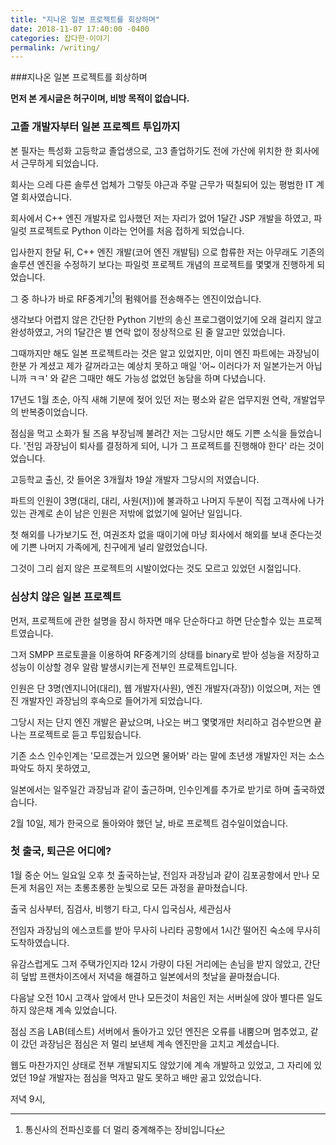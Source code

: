 ```yaml
---
title: "지나온 일본 프로젝트를 회상하며"
date: 2018-11-07 17:40:00 -0400
categories: 잡다한-이야기
permalink: /writing/
---
```


###지나온 일본 프로젝트를 회상하며

**먼저 본 게시글은 허구이며, 비방 목적이 없습니다.**


### 고졸 개발자부터 일본 프로젝트 투입까지

본 필자는 특성화 고등학교 졸업생으로, 고3 졸업하기도 전에 가산에 위치한 한 회사에서 근무하게 되었습니다.

회사는 으레 다른 솔루션 업체가 그렇듯 야근과 주말 근무가 떡칠되어 있는 평범한 IT 계열 회사였습니다.

회사에서 C++ 엔진 개발자로 입사했던 저는 자리가 없어 1달간 JSP 개발을 하였고, 파일럿 프로젝트로 Python 이라는 언어를 처음 접하게 되었습니다.

입사한지 한달 뒤, C++ 엔진 개발(코어 엔진 개발팀) 으로 합류한 저는 아무래도 기존의 솔루션 엔진을 수정하기 보다는 파일럿 프로젝트 개념의 프로젝트를 몇몇개 진행하게 되었습니다.

그 중 하나가 바로 RF중계기[^RF중계기]의 펌웨어를 전송해주는 엔진이었습니다.

생각보다 어렵지 않은 간단한 Python 기반의 송신 프로그램이었기에 오래 걸리지 않고 완성하였고, 거의 1달간은 별 연락 없이 정상적으로 된 줄 알고만 있었습니다.

그때까지만 해도 일본 프로젝트라는 것은 알고 있었지만, 이미 엔진 파트에는 과장님이 한분 가 계셨고 제가 갈꺼라고는 예상치 못하고 매일 '어~ 이러다가 저 일본가는거 아닙니까 ㅋㅋ' 와 같은 그때만 해도 가능성 없었던 농담을 하며 다녔습니다.

17년도 1월 초순, 아직 새해 기분에 젖어 있던 저는 평소와 같은 업무지원 연락, 개발업무의 반복중이었습니다.

점심을 먹고 소화가 될 즈음 부장님께 불려간 저는 그당시만 해도 기쁜 소식을 들었습니다.
'전임 과장님이 퇴사를 결정하게 되어, 니가 그 프로젝트를 진행해야 한다' 라는 것이었습니다.

고등학교 출신, 갓 들어온 3개월차 19살 개발자 그당시의 저였습니다.

파트의 인원이 3명(대리, 대리, 사원(저))에 불과하고 나머지 두분이 직접 고객사에 나가있는 관계로 손이 남은 인원은 저밖에 없었기에 일어난 일입니다.

첫 해외를 나가보기도 전, 여권조차 없을 때이기에 마냥 회사에서 해외를 보내 준다는것에 기쁜 나머지 가족에게, 친구에게 널리 알렸었습니다.

그것이 그리 쉽지 않은 프로젝트의 시발이었다는 것도 모르고 있었던 시절입니다.

### 심상치 않은 일본 프로젝트
먼저, 프로젝트에 관한 설명을 잠시 하자면 매우 단순하다고 하면 단순할수 있는 프로젝트였습니다.

그저 SMPP 프로토콜을 이용하여 RF중계기의 상태를 binary로 받아 성능을 저장하고 성능이 이상할 경우 알람 발생시키는게 전부인 프로젝트입니다.

인원은 단 3명(엔지니어(대리), 웹 개발자(사원), 엔진 개발자(과장)) 이었으며, 저는 엔진 개발자인 과장님의 후속으로 들어가게 되었습니다.

그당시 저는 단지 엔진 개발은 끝났으며, 나오는 버그 몇몇개만 처리하고 검수받으면 끝나는 프로젝트로 듣고 투입됬습니다.

기존 소스 인수인계는 '모르겠는거 있으면 물어봐' 라는 말에 초년생 개발자인 저는 소스 파악도 하지 못하였고,

일본에서는 일주일간 과장님과 같이 출근하며, 인수인계를 추가로 받기로 하며 출국하였습니다.

2월 10일, 제가 한국으로 돌아와야 했던 날, 바로 프로젝트 검수일이었습니다.


### 첫 출국, 퇴근은 어디에?
1월 중순 어느 일요일 오후 첫 출국하는날, 전임자 과장님과 같이 김포공항에서 만나 모든게 처음인 저는 초롱초롱한 눈빛으로 모든 과정을 끝마쳤습니다.

출국 심사부터, 짐검사, 비행기 타고, 다시 입국심사, 세관심사

전임자 과장님의 에스코트를 받아 무사히 나리타 공항에서 1시간 떨어진 숙소에 무사히 도착하였습니다.

유감스럽게도 그저 주택가인지라 12시 가량이 다된 거리에는 손님을 받지 않았고, 간단히 덮밥 프랜차이즈에서 저녁을 해결하고 일본에서의 첫날을 끝마쳤습니다.

다음날 오전 10시 고객사 앞에서 만나 모든것이 처음인 저는 서버실에 앉아 별다른 일도 하지 않은채 계속 있었습니다.

점심 즈음 LAB(테스트) 서버에서 돌아가고 있던 엔진은 오류를 내뿜으며 멈추었고, 같이 갔던 과장님은 점심은 저 멀리 보낸체 계속 엔진만을 고치고 계셨습니다.

웹도 마찬가지인 상태로 전부 개발되지도 않았기에 계속 개발하고 있었고, 그 자리에 있었던 19살 개발자는 점심을 먹자고 말도 못하고 배만 곪고 있었습니다.

저녁 9시, 


<!-- 각주 및 링크 입니다 -->
[^RF중계기]: 통신사의 전파신호를 더 멀리 중계해주는 장비입니다